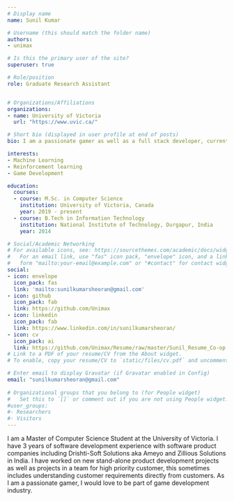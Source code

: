 ```yaml
---
# Display name
name: Sunil Kumar

# Username (this should match the folder name)
authors:
- unimax

# Is this the primary user of the site?
superuser: true

# Role/position
role: Graduate Research Assistant


# Organizations/Affiliations
organizations:
- name: University of Victoria
  url: "https://www.uvic.ca/"

# Short bio (displayed in user profile at end of posts)
bio: I am a passionate gamer as well as a full stack developer, currently pursuing my M.sc. in Computer science at University of Victoria.

interests:
- Machine Learning
- Reinforcement learning
- Game Development

education:
  courses:
  - course: M.Sc. in Computer Science
    institution: University of Victoria, Canada
    year: 2019 - present
  - course: B.Tech in Information Technology
    institution: National Institute of Technology, Durgapur, India
    year: 2014

# Social/Academic Networking
# For available icons, see: https://sourcethemes.com/academic/docs/widgets/#icons
#   For an email link, use "fas" icon pack, "envelope" icon, and a link in the
#   form "mailto:your-email@example.com" or "#contact" for contact widget.
social:
- icon: envelope
  icon_pack: fas
  link: 'mailto:sunilkumarsheoran@gmail.com'  
- icon: github
  icon_pack: fab
  link: https://github.com/Unimax
- icon: linkedin
  icon_pack: fab
  link: https://www.linkedin.com/in/sunilkumarsheoran/
- icon: cv
  icon_pack: ai
  link: https://github.com/Unimax/Resume/raw/master/Sunil_Resume_Co-op.pdf
# Link to a PDF of your resume/CV from the About widget.
# To enable, copy your resume/CV to `static/files/cv.pdf` and uncomment the lines below.  

# Enter email to display Gravatar (if Gravatar enabled in Config)
email: "sunilkumarsheoran@gmail.com"
  
# Organizational groups that you belong to (for People widget)
#   Set this to `[]` or comment out if you are not using People widget.  
#user_groups:
#- Researchers
#- Visitors
---
```


I am a Master of Computer Science Student at the University of Victoria. I have 3 years of software development experience with software product companies including Drishti-Soft Solutions aka Ameyo and Zillious Solutions in India. I have worked on new stand-alone product development projects as well as projects in a team for high priority customer, this sometimes includes understanding customer requirements directly from customers. As I am a passionate gamer, I would love to be part of game development industry.
